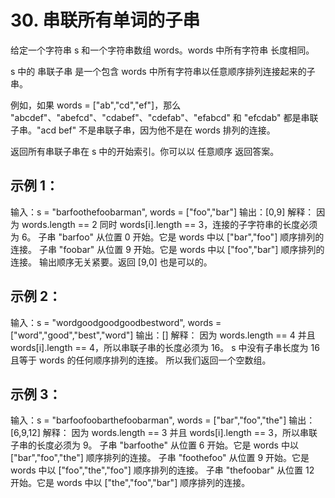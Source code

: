 # 30. 串联所有单词的子串

给定一个字符串 s 和一个字符串数组 words。words 中所有字符串 长度相同。

s 中的 串联子串 是一个包含 words 中所有字符串以任意顺序排列连接起来的子串。

例如，如果 words = ["ab","cd","ef"]，那么 "abcdef"、"abefcd"、"cdabef"、"cdefab"、"efabcd" 和 "efcdab" 都是串联子串。"acd bef" 不是串联子串，因为他不是在 words 排列的连接。

返回所有串联子串在 s 中的开始索引。你可以以 任意顺序 返回答案。

## 示例 1：
输入：s = "barfoothefoobarman", words = ["foo","bar"]
输出：[0,9]
解释：
因为 words.length == 2 同时 words[i].length == 3，连接的子字符串的长度必须为 6。
子串 "barfoo" 从位置 0 开始。它是 words 中以 ["bar","foo"] 顺序排列的连接。
子串 "foobar" 从位置 9 开始。它是 words 中以 ["foo","bar"] 顺序排列的连接。
输出顺序无关紧要。返回 [9,0] 也是可以的。

## 示例 2：
输入：s = "wordgoodgoodgoodbestword", words = ["word","good","best","word"]
输出：[]
解释：
因为 words.length == 4 并且 words[i].length == 4，所以串联子串的长度必须为 16。
s 中没有子串长度为 16 且等于 words 的任何顺序排列的连接。
所以我们返回一个空数组。

## 示例 3：
输入：s = "barfoofoobarthefoobarman", words = ["bar","foo","the"]
输出：[6,9,12]
解释：
因为 words.length == 3 并且 words[i].length == 3，所以串联子串的长度必须为 9。
子串 "barfoothe" 从位置 6 开始。它是 words 中以 ["bar","foo","the"] 顺序排列的连接。
子串 "foothefoo" 从位置 9 开始。它是 words 中以 ["foo","the","foo"] 顺序排列的连接。
子串 "thefoobar" 从位置 12 开始。它是 words 中以 ["the","foo","bar"] 顺序排列的连接。